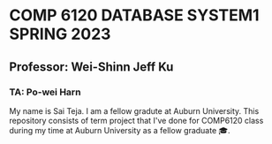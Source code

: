 #                                        COMP 6120 DATABASE SYSTEM1 SPRING 2023
##                                       Professor: Wei-Shinn Jeff Ku
###                                      TA:        Po-wei Harn

My name is Sai Teja. I am a fellow gradute at Auburn University.
This repository consists of term project that I've done for COMP6120 class during my time at Auburn University as a fellow graduate 🎓.
